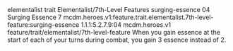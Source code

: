 <ability>
  <metadata>
    <class>elementalist</class>
    <feature_type>trait</feature_type>
    <file_dpath>Elementalist/7th-Level Features</file_dpath>
    <item_id>surging-essence</item_id>
    <item_index>04</item_index>
    <item_name>Surging Essence</item_name>
    <level>7</level>
    <scc>mcdm.heroes.v1:feature.trait.elementalist.7th-level-feature:surging-essence</scc>
    <scdc>1.1.1:5.2.7.9:04</scdc>
    <source>mcdm.heroes.v1</source>
    <type>feature/trait/elementalist/7th-level-feature</type>
  </metadata>
  <effects>
    <effect type="mundane">When you gain essence at the start of each of your turns during combat, you gain 3 essence instead of 2.</effect>
  </effects>
</ability>
